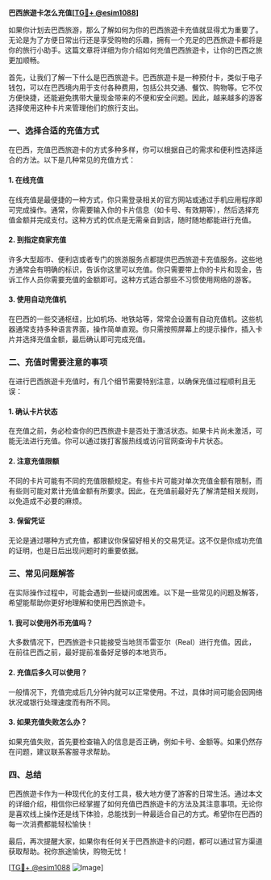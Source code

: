 **巴西旅遊卡怎么充值[[TG💪+ @esim1088](https://t.me/s/esim1088)]**

如果你计划去巴西旅游，那么了解如何为你的巴西旅遊卡充值就显得尤为重要了。无论是为了方便日常出行还是享受购物的乐趣，拥有一个充足的巴西旅遊卡都将是你的旅行小助手。这篇文章将详细为你介绍如何充值巴西旅遊卡，让你的巴西之旅更加顺畅。

首先，让我们了解一下什么是巴西旅遊卡。巴西旅遊卡是一种预付卡，类似于电子钱包，可以在巴西境内用于支付各种费用，包括公共交通、餐饮、购物等。它不仅方便快捷，还能避免携带大量现金带来的不便和安全问题。因此，越来越多的游客选择使用这种卡片来管理他们的旅行支出。

### **一、选择合适的充值方式**

在巴西，充值巴西旅遊卡的方式多种多样，你可以根据自己的需求和便利性选择适合的方法。以下是几种常见的充值方式：

#### **1. 在线充值**
在线充值是最便捷的一种方式，你只需登录相关的官方网站或通过手机应用程序即可完成操作。通常，你需要输入你的卡片信息（如卡号、有效期等），然后选择充值金额并完成支付。这种方式的优点是无需亲自到店，随时随地都能进行充值。

#### **2. 到指定商家充值**
许多大型超市、便利店或者专门的旅游服务点都提供巴西旅遊卡充值服务。这些地方通常会有明确的标识，告诉你这里可以充值。你只需要带上你的卡片和现金，告诉工作人员你需要充值的金额即可。这种方式适合那些不习惯使用网络的游客。

#### **3. 使用自动充值机**
在巴西的一些交通枢纽，比如机场、地铁站等，常常会设置有自动充值机。这些机器通常支持多种语言界面，操作简单直观。你只需按照屏幕上的提示操作，插入卡片并选择充值金额，最后确认即可完成充值。

### **二、充值时需要注意的事项**

在进行巴西旅遊卡充值时，有几个细节需要特别注意，以确保充值过程顺利且无误：

#### **1. 确认卡片状态**
在充值之前，务必检查你的巴西旅遊卡是否处于激活状态。如果卡片尚未激活，可能无法进行充值。你可以通过拨打客服热线或访问官网查询卡片状态。

#### **2. 注意充值限额**
不同的卡片可能有不同的充值限额规定。有些卡片可能对单次充值金额有限制，而有些则可能对累计充值金额有所要求。因此，在充值前最好先了解清楚相关规则，以免造成不必要的麻烦。

#### **3. 保留凭证**
无论是通过哪种方式充值，都建议你保留好相关的交易凭证。这不仅是你成功充值的证明，也是日后出现问题时的重要依据。

### **三、常见问题解答**

在实际操作过程中，可能会遇到一些疑问或困难。以下是一些常见的问题及解答，希望能帮助你更好地理解和使用巴西旅遊卡。

#### **1. 我可以使用外币充值吗？**
大多数情况下，巴西旅遊卡只能接受当地货币雷亚尔（Real）进行充值。因此，在前往巴西之前，最好提前准备好足够的本地货币。

#### **2. 充值后多久可以使用？**
一般情况下，充值完成后几分钟内就可以正常使用。不过，具体时间可能会因网络状况或银行处理速度而有所不同。

#### **3. 如果充值失败怎么办？**
如果充值失败，首先要检查输入的信息是否正确，例如卡号、金额等。如果仍然存在问题，建议联系客服寻求帮助。

### **四、总结**

巴西旅遊卡作为一种现代化的支付工具，极大地方便了游客的日常生活。通过本文的详细介绍，相信你已经掌握了如何充值巴西旅遊卡的方法及其注意事项。无论你是喜欢线上操作还是线下体验，总能找到一种最适合自己的方式。希望你在巴西的每一次消费都能轻松愉快！

最后，再次提醒大家，如果你有任何关于巴西旅遊卡的问题，都可以通过官方渠道获取帮助。祝你旅途愉快，购物无忧！

[[TG💪+ @esim1088](https://t.me/s/esim1088) ![Image](https://i.postimg.cc/4NQfJmqS/Snipaste-2025-05-13-00-14-12.png)]